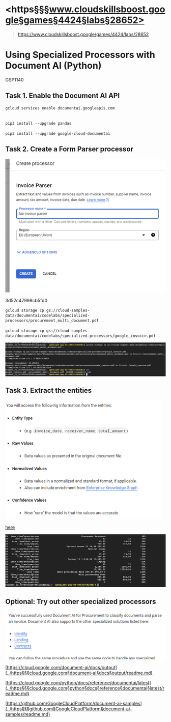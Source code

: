 # <https§§§www.cloudskillsboost.google§games§4424§labs§28652>
> <https://www.cloudskillsboost.google/games/4424/labs/28652>

# Using Specialized Processors with Document AI (Python)
GSP1140

## Task 1. Enable the Document AI API

```
gcloud services enable documentai.googleapis.com


pip3 install --upgrade pandas

pip3 install --upgrade google-cloud-documentai

```

## Task 2. Create a Form Parser processor

![Alt text](image.png)

3d52c47998cb5fd0

```
gcloud storage cp gs://cloud-samples-data/documentai/codelabs/specialized-processors/procurement_multi_document.pdf .

gcloud storage cp gs://cloud-samples-data/documentai/codelabs/specialized-processors/google_invoice.pdf .

```

![Alt text](image-1.png)

## Task 3. Extract the entities
 
![Alt text](image-2.png) 

[here](./extraction.py)

![Alt text](image-3.png)

## Optional: Try out other specialized processors

![Alt text](image-4.png)


[https://cloud.google.com/document-ai/docs/output](../https§§§cloud.google.com§document-ai§docs§output/readme.md)

[https://cloud.google.com/python/docs/reference/documentai/latest](../https§§§cloud.google.com§python§docs§reference§documentai§latest/readme.md)

[https://github.com/GoogleCloudPlatform/document-ai-samples](../https§§§github.com§GoogleCloudPlatform§document-ai-samples/readme.md)
